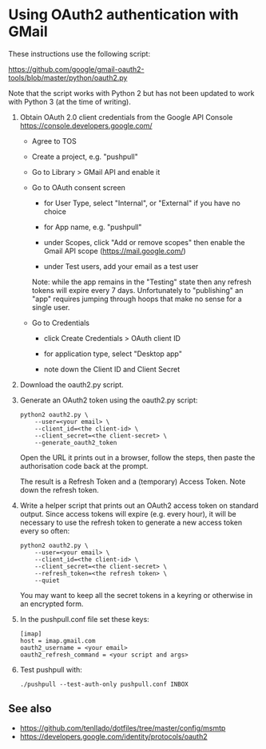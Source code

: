 Using OAuth2 authentication with GMail
======================================

These instructions use the following script:

<https://github.com/google/gmail-oauth2-tools/blob/master/python/oauth2.py>

Note that the script works with Python 2 but has not been updated to work with
Python 3 (at the time of writing).

 1. Obtain OAuth 2.0 client credentials from the Google API Console
    <https://console.developers.google.com/>

    - Agree to TOS

    - Create a project, e.g. "pushpull"

    - Go to Library > GMail API and enable it

    - Go to OAuth consent screen

        - for User Type, select "Internal", or "External" if you have no choice

        - for App name, e.g. "pushpull"

        - under Scopes, click "Add or remove scopes"
          then enable the Gmail API scope (https://mail.google.com/)

        - under Test users, add your email as a test user

      Note: while the app remains in the "Testing" state then any refresh
      tokens will expire every 7 days. Unfortunately to "publishing" an "app"
      requires jumping through hoops that make no sense for a single user.

    - Go to Credentials

        - click Create Credentials > OAuth client ID

        - for application type, select "Desktop app"

        - note down the Client ID and Client Secret

 2. Download the oauth2.py script.

 3. Generate an OAuth2 token using the oauth2.py script:

        python2 oauth2.py \
            --user=<your email> \
            --client_id=<the client-id> \
            --client_secret=<the client-secret> \
            --generate_oauth2_token

    Open the URL it prints out in a browser, follow the steps,
    then paste the authorisation code back at the prompt.

    The result is a Refresh Token and a (temporary) Access Token.
    Note down the refresh token.

 4. Write a helper script that prints out an OAuth2 access token on standard
    output. Since access tokens will expire (e.g. every hour), it will be
    necessary to use the refresh token to generate a new access token
    every so often:

        python2 oauth2.py \
            --user=<your email> \
            --client_id=<the client-id> \
            --client_secret=<the client-secret> \
            --refresh_token=<the refresh token> \
            --quiet

    You may want to keep all the secret tokens in a keyring or otherwise
    in an encrypted form.

 5. In the pushpull.conf file set these keys:

        [imap]
        host = imap.gmail.com
        oauth2_username = <your email>
        oauth2_refresh_command = <your script and args>

 6. Test pushpull with:

        ./pushpull --test-auth-only pushpull.conf INBOX

See also
--------

  - <https://github.com/tenllado/dotfiles/tree/master/config/msmtp>
  - <https://developers.google.com/identity/protocols/oauth2>

